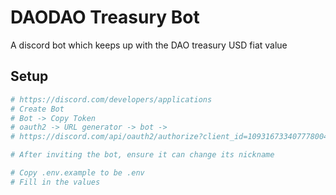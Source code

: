 # DAODAO Treasury Bot

A discord bot which keeps up with the DAO treasury USD fiat value

## Setup

```bash
# https://discord.com/developers/applications
# Create Bot
# Bot -> Copy Token
# oauth2 -> URL generator -> bot ->
# https://discord.com/api/oauth2/authorize?client_id=1093167334077780048&permissions=0&scope=bot

# After inviting the bot, ensure it can change its nickname

# Copy .env.example to be .env
# Fill in the values
```
